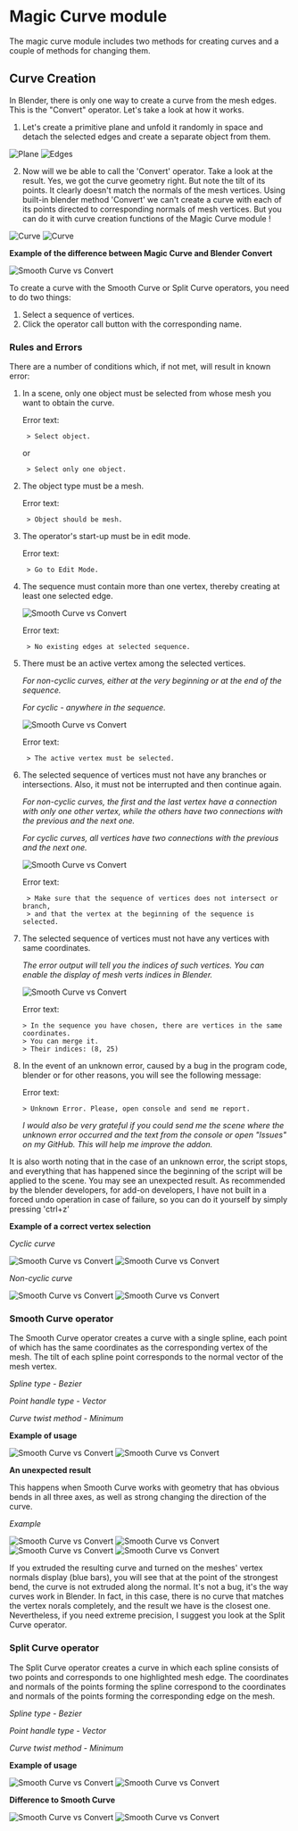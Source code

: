 # Magic Curve module

The magic curve module includes two methods for creating curves and a couple of methods for changing them.

## Curve Creation

In Blender, there is only one way to create a curve from the mesh edges. This is the "Convert" operator. Let's take a look at how it works. 

1. Let's create a primitive plane and unfold it randomly in space and detach the selected edges and create a separate object from them.
  
![Plane](/documentation_resources/1.png)
![Edges](/documentation_resources/2.png) 

2. Now will we be able to call the 'Convert' operator. Take a look at the result. Yes, we got the curve geometry right. But note the tilt of its points. It clearly doesn't match the normals of the mesh vertices. Using built-in blender method 'Convert' we can't create a curve with each of its points directed to corresponding normals of mesh vertices. But you can  do it with curve creation functions of the Magic Curve module !
  
![Curve](/documentation_resources/3.png)
![Curve](/documentation_resources/4.png) 


**Example of the difference between Magic Curve and Blender Convert**


![Smooth Curve vs Convert](/documentation_resources/6.png) 

To create a curve with the Smooth Curve or Split Curve operators, you need to do two things:

  1. Select a sequence of vertices.
  2. Сlick the operator call button with the corresponding name.

### Rules and Errors

There are a number of conditions which, if not met, will result in known error:

1. In a scene, only one object must be selected from whose mesh you want to obtain the curve.

    Error text:

        > Select object.
    or

        > Select only one object.

2. The object type must be a mesh.
    
    Error text:

        > Object should be mesh.


3. The operator's start-up must be in edit mode.        

    Error text:

        > Go to Edit Mode.    

4. The sequence must contain more than one vertex, thereby creating at least one selected edge.

    ![Smooth Curve vs Convert](/documentation_resources/7.png)
    
    Error text:

        > No existing edges at selected sequence.

5. There must be an active vertex among the selected vertices. 

    _For non-cyclic curves, either at the very beginning or at the end of the sequence._
  
    _For cyclic - anywhere in the sequence._

    ![Smooth Curve vs Convert](/documentation_resources/8.png)
    
    Error text:

        > The active vertex must be selected.

6. The selected sequence of vertices must not have any branches or intersections. Also, it must not be interrupted and then continue again.

     _For non-cyclic curves, the first and the last vertex have a connection with only one other vertex, while the others have two connections with the previous and the next one._
     
     _For cyclic curves, all vertices have two connections with the previous and the next one._
  
    ![Smooth Curve vs Convert](/documentation_resources/9.png)
    
    Error text:

        > Make sure that the sequence of vertices does not intersect or branch, 
        > and that the vertex at the beginning of the sequence is selected.

7. The selected sequence of vertices must not have any vertices with same coordinates.
  
   _The error output will tell you the indices of such vertices. You can enable the display of mesh verts indices in Blender._

   ![Smooth Curve vs Convert](/documentation_resources/10.png)
    
   Error text:

       > In the sequence you have chosen, there are vertices in the same coordinates.
       > You can merge it.
       > Their indices: (8, 25)

8. In the event of an unknown error, caused by a bug in the program code, blender or for other reasons, you will see the following message:
   
    Error text:

       > Unknown Error. Please, open console and send me report.

   _I would also be very grateful if you could send me the scene where the unknown error occurred and the text from the console or open "Issues" on my GitHub. This will help me improve the addon._

It is also worth noting that in the case of an unknown error, the script stops, and everything that has happened since the beginning of the script will be applied to the scene. 
You may see an unexpected result. As recommended by the blender developers, for add-on developers, I have not built in a forced undo operation in case of failure, so you can do it yourself by simply pressing 'сtrl+z'

**Example of a correct vertex selection**

   _Cyclic curve_

   ![Smooth Curve vs Convert](/documentation_resources/11.png)
   ![Smooth Curve vs Convert](/documentation_resources/12.png)

   _Non-cyclic curve_

   ![Smooth Curve vs Convert](/documentation_resources/13.png)
   ![Smooth Curve vs Convert](/documentation_resources/14.png)

### Smooth Curve operator

The Smooth Curve operator creates a curve with a single spline, each point of which has the same coordinates as the corresponding vertex of the mesh. 
The tilt of each spline point corresponds to the normal vector of the mesh vertex.

   _Spline type - Bezier_

   _Point handle type - Vector_
   
   _Curve twist method - Minimum_

**Example of usage**

   ![Smooth Curve vs Convert](/documentation_resources/15.png)
   ![Smooth Curve vs Convert](/documentation_resources/16.png)
   
**An unexpected result**

This happens when Smooth Curve works with geometry that has obvious bends in all three axes, as well as strong changing the direction of the curve.

   _Example_
   
   ![Smooth Curve vs Convert](/documentation_resources/17.png)
   ![Smooth Curve vs Convert](/documentation_resources/18.png)
   ![Smooth Curve vs Convert](/documentation_resources/19.png)
   ![Smooth Curve vs Convert](/documentation_resources/20.png)

If you extruded the resulting curve and turned on the meshes' vertex normals display (blue bars), you will see that at the point of the strongest bend, the curve is not extruded along the normal. 
It's not a bug, it's the way curves work in Blender. In fact, in this case, there is no curve that matches the vertex norals completely, and the result we have is the closest one. 
Nevertheless, if you need extreme precision, I suggest you look at the Split Curve operator.

### Split Curve operator

The Split Curve operator creates a curve in which each spline consists of two points and corresponds to one highlighted mesh edge.
The coordinates and normals of the points forming the spline correspond to the coordinates and normals of the points forming the corresponding edge on the mesh.  
  
   _Spline type - Bezier_

   _Point handle type - Vector_
   
   _Curve twist method - Minimum_

**Example of usage**

   ![Smooth Curve vs Convert](/documentation_resources/21.png)
   ![Smooth Curve vs Convert](/documentation_resources/22.png)
   
**Difference to Smooth Curve**
   
   ![Smooth Curve vs Convert](/documentation_resources/23.png)
   ![Smooth Curve vs Convert](/documentation_resources/24.png)